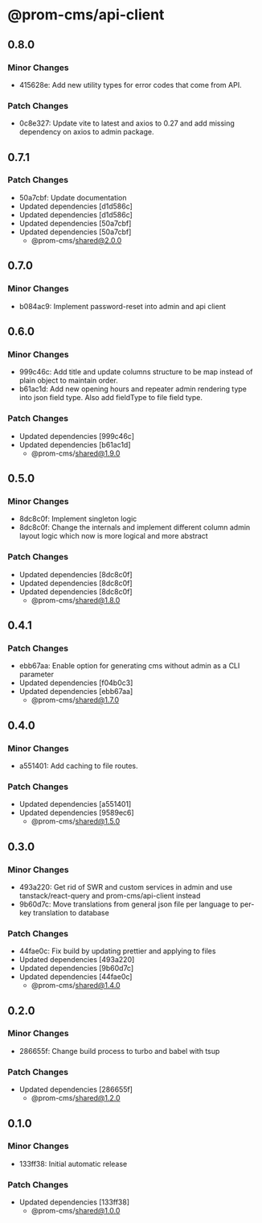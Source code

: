 # @prom-cms/api-client

## 0.8.0

### Minor Changes

- 415628e: Add new utility types for error codes that come from API.

### Patch Changes

- 0c8e327: Update vite to latest and axios to 0.27 and add missing dependency on axios to admin package.

## 0.7.1

### Patch Changes

- 50a7cbf: Update documentation
- Updated dependencies [d1d586c]
- Updated dependencies [d1d586c]
- Updated dependencies [50a7cbf]
- Updated dependencies [50a7cbf]
  - @prom-cms/shared@2.0.0

## 0.7.0

### Minor Changes

- b084ac9: Implement password-reset into admin and api client

## 0.6.0

### Minor Changes

- 999c46c: Add title and update columns structure to be map instead of plain object to maintain order.
- b61ac1d: Add new opening hours and repeater admin rendering type into json field type. Also add fieldType to file field type.

### Patch Changes

- Updated dependencies [999c46c]
- Updated dependencies [b61ac1d]
  - @prom-cms/shared@1.9.0

## 0.5.0

### Minor Changes

- 8dc8c0f: Implement singleton logic
- 8dc8c0f: Change the internals and implement different column admin layout logic which now is more logical and more abstract

### Patch Changes

- Updated dependencies [8dc8c0f]
- Updated dependencies [8dc8c0f]
- Updated dependencies [8dc8c0f]
  - @prom-cms/shared@1.8.0

## 0.4.1

### Patch Changes

- ebb67aa: Enable option for generating cms without admin as a CLI parameter
- Updated dependencies [f04b0c3]
- Updated dependencies [ebb67aa]
  - @prom-cms/shared@1.7.0

## 0.4.0

### Minor Changes

- a551401: Add caching to file routes.

### Patch Changes

- Updated dependencies [a551401]
- Updated dependencies [9589ec6]
  - @prom-cms/shared@1.5.0

## 0.3.0

### Minor Changes

- 493a220: Get rid of SWR and custom services in admin and use tanstack/react-query and prom-cms/api-client instead
- 9b60d7c: Move translations from general json file per language to per-key translation to database

### Patch Changes

- 44fae0c: Fix build by updating prettier and applying to files
- Updated dependencies [493a220]
- Updated dependencies [9b60d7c]
- Updated dependencies [44fae0c]
  - @prom-cms/shared@1.4.0

## 0.2.0

### Minor Changes

- 286655f: Change build process to turbo and babel with tsup

### Patch Changes

- Updated dependencies [286655f]
  - @prom-cms/shared@1.2.0

## 0.1.0

### Minor Changes

- 133ff38: Initial automatic release

### Patch Changes

- Updated dependencies [133ff38]
  - @prom-cms/shared@1.0.0
